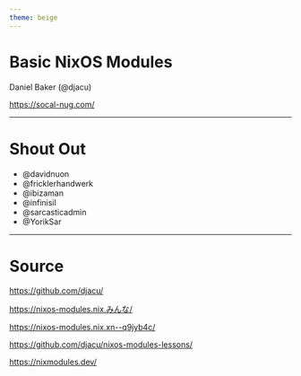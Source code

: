 ```yaml
---
theme: beige
---
```


# Basic NixOS Modules

Daniel Baker (@djacu)

https://socal-nug.com/

---

# Shout Out

- @davidnuon
- @fricklerhandwerk
- @ibizaman
- @infinisil
- @sarcasticadmin
- @YorikSar

---

# Source

https://github.com/djacu/

https://nixos-modules.nix.みんな/

https://nixos-modules.nix.xn--q9jyb4c/

https://github.com/djacu/nixos-modules-lessons/

https://nixmodules.dev/
